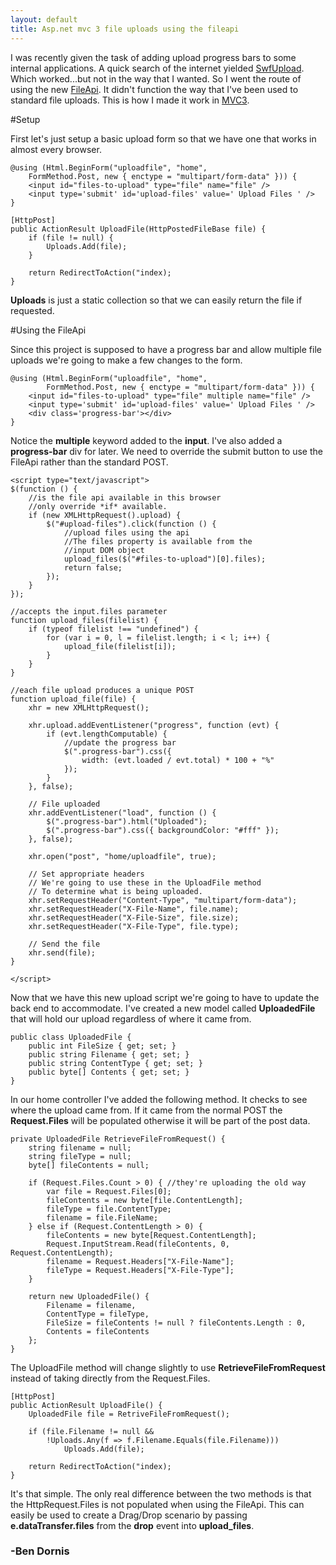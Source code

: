```yaml
---
layout: default
title: Asp.net mvc 3 file uploads using the fileapi
---
```


I was recently given the task of adding upload progress bars to some internal applications. A quick search of the internet yielded <a href='http://swfupload.org/'>SwfUpload</a>. Which worked...but not in the way that I wanted. So I went the route of using the new <a href='http://www.w3.org/TR/FileAPI/'>FileApi</a>. It didn't function the way that I've been used to standard file uploads. This is how I made it work in <a href='http://www.asp.net/mvc/mvc3'>MVC3</a>.

#Setup

First let's just setup a basic upload form so that we have one that works in almost every browser.

    @using (Html.BeginForm("uploadfile", "home", 
        FormMethod.Post, new { enctype = "multipart/form-data" })) {
        <input id="files-to-upload" type="file" name="file" />
        <input type='submit' id='upload-files' value=' Upload Files ' />
    }

    [HttpPost]
    public ActionResult UploadFile(HttpPostedFileBase file) {
        if (file != null) {
            Uploads.Add(file);
        }
    
        return RedirectToAction("index);
    }


<strong>Uploads</strong> is just a static collection so that we can easily return the file if requested.

#Using the FileApi

Since this project is supposed to have a progress bar and allow multiple file uploads we're going to make a few changes to the form.

    @using (Html.BeginForm("uploadfile", "home", 
            FormMethod.Post, new { enctype = "multipart/form-data" })) {
        <input id="files-to-upload" type="file" multiple name="file" />
        <input type='submit' id='upload-files' value=' Upload Files ' />
        <div class='progress-bar'></div>
    }


Notice the <strong>multiple</strong> keyword added to the <strong>input</strong>. I've also added a <strong>progress-bar</strong> div for later. We need to override the submit button to use the FileApi rather than the standard POST.

    <script type="text/javascript">
    $(function () {
        //is the file api available in this browser
        //only override *if* available.
        if (new XMLHttpRequest().upload) {
            $("#upload-files").click(function () {
                //upload files using the api
                //The files property is available from the
                //input DOM object
                upload_files($("#files-to-upload")[0].files);
                return false;
            });
        }
    });

    //accepts the input.files parameter
    function upload_files(filelist) {
        if (typeof filelist !== "undefined") {
            for (var i = 0, l = filelist.length; i < l; i++) {
                upload_file(filelist[i]);
            }
        }
    }

    //each file upload produces a unique POST
    function upload_file(file) {
        xhr = new XMLHttpRequest();

        xhr.upload.addEventListener("progress", function (evt) {
            if (evt.lengthComputable) {
                //update the progress bar
                $(".progress-bar").css({
                    width: (evt.loaded / evt.total) * 100 + "%" 
                });
            }
        }, false);

        // File uploaded
        xhr.addEventListener("load", function () {
            $(".progress-bar").html("Uploaded");
            $(".progress-bar").css({ backgroundColor: "#fff" });
        }, false);

        xhr.open("post", "home/uploadfile", true);

        // Set appropriate headers
        // We're going to use these in the UploadFile method
        // To determine what is being uploaded.
        xhr.setRequestHeader("Content-Type", "multipart/form-data");
        xhr.setRequestHeader("X-File-Name", file.name);
        xhr.setRequestHeader("X-File-Size", file.size);
        xhr.setRequestHeader("X-File-Type", file.type);

        // Send the file
        xhr.send(file);
    }

    </script>


Now that we have this new upload script we're going to have to update the back end to accommodate. I've created a new model called <strong>UploadedFile</strong> that will hold our upload regardless of where it came from. 

    public class UploadedFile {
        public int FileSize { get; set; }
        public string Filename { get; set; }
        public string ContentType { get; set; }
        public byte[] Contents { get; set; }
    }


In our home controller I've added the following method. It checks to see where the upload came from. If it came from the normal POST the <strong>Request.Files</strong> will be populated otherwise it will be part of the post data.

    private UploadedFile RetrieveFileFromRequest() {
        string filename = null;
        string fileType = null;
        byte[] fileContents = null;
    
        if (Request.Files.Count > 0) { //they're uploading the old way
            var file = Request.Files[0];
            fileContents = new byte[file.ContentLength];
            fileType = file.ContentType;
            filename = file.FileName;
        } else if (Request.ContentLength > 0) {
            fileContents = new byte[Request.ContentLength];
            Request.InputStream.Read(fileContents, 0, Request.ContentLength);
            filename = Request.Headers["X-File-Name"];
            fileType = Request.Headers["X-File-Type"];
        }
    
        return new UploadedFile() {
            Filename = filename,
            ContentType = fileType,
            FileSize = fileContents != null ? fileContents.Length : 0,
            Contents = fileContents
        };
    }


The UploadFile method will change slightly to use <strong>RetrieveFileFromRequest</strong> instead of taking directly from the Request.Files. 

    [HttpPost]
    public ActionResult UploadFile() {
        UploadedFile file = RetriveFileFromRequest();
    
        if (file.Filename != null &&
            !Uploads.Any(f => f.Filename.Equals(file.Filename)))
                Uploads.Add(file);
    
        return RedirectToAction("index);
    }


It's that simple. The only real difference between the two methods is that the HttpRequest.Files is not populated when using the FileApi. This can easily be used to create a Drag/Drop scenario by passing <strong>e.dataTransfer.files</strong> from the <strong>drop</strong> event into <strong>upload_files</strong>. 

<h3>-Ben Dornis</h3>